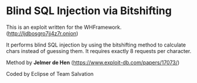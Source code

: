 # Blind SQL Injection via Bitshifting
This is an exploit written for the WHFramework. (http://ljdbosgro7jj4z7r.onion)

It performs blind SQL injection by using the bitshifting method to calculate chars instead of guessing them. It requires exactly 8 requests per character.

Method by **Jelmer de Hen** (https://www.exploit-db.com/papers/17073/)

Coded by Eclipse of Team Salvation
